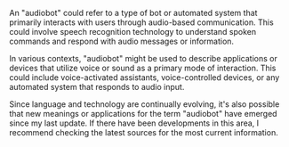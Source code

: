An "audiobot" could refer to a type of bot or automated system that primarily interacts with users through audio-based communication. This could involve speech recognition technology to understand spoken commands and respond with audio messages or information.

In various contexts, "audiobot" might be used to describe applications or devices that utilize voice or sound as a primary mode of interaction. This could include voice-activated assistants, voice-controlled devices, or any automated system that responds to audio input.

Since language and technology are continually evolving, it's also possible that new meanings or applications for the term "audiobot" have emerged since my last update. If there have been developments in this area, I recommend checking the latest sources for the most current information.





